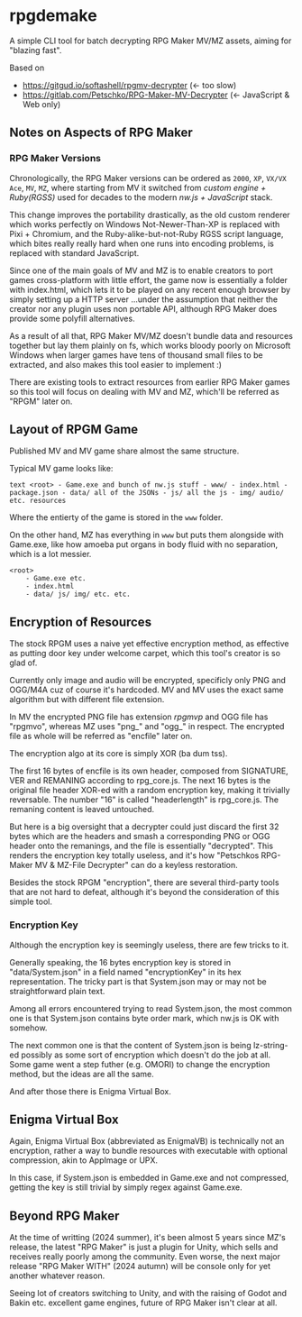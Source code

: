 # rpgdemake

A simple CLI tool for batch decrypting RPG Maker MV/MZ assets,
aiming for "blazing fast".

Based on

- https://gitgud.io/softashell/rpgmv-decrypter (<- too slow)
- https://gitlab.com/Petschko/RPG-Maker-MV-Decrypter (<- JavaScript & Web only)

## Notes on Aspects of RPG Maker

### RPG Maker Versions

Chronologically, the RPG Maker versions can be
ordered as `2000`, `XP`, `VX/VX Ace`, `MV`, `MZ`,
where starting from MV it switched from
*custom engine + Ruby(RGSS)* used for decades to
the modern *nw.js + JavaScript* stack.

This change improves the portability drastically,
as the old custom renderer which works perfectly
on Windows Not-Newer-Than-XP is replaced with Pixi + Chromium,
and the Ruby-alike-but-not-Ruby RGSS script language, which
bites really really hard when one runs into encoding problems,
is replaced with standard JavaScript.

Since one of the main goals of MV and MZ is to enable
creators to port games cross-platform with little effort,
the game now is essentially a folder with index.html,
which lets it to be played on any recent enough browser
by simply setting up a HTTP server ...under the assumption
that neither the creator nor any plugin uses non portable API,
although RPG Maker does provide some polyfill alternatives.

As a result of all that, RPG Maker MV/MZ doesn't bundle data
and resources together but lay them plainly on fs,
which works bloody poorly on Microsoft Windows when larger games
have tens of thousand small files to be extracted,
and also makes this tool easier to implement :)

There are existing tools to extract resources from
earlier RPG Maker games so this tool will focus on
dealing with MV and MZ, which'll be referred as "RPGM" later on.


## Layout of RPGM Game

Published MV and MV game share almost the same structure.

Typical MV game looks like:

``text
<root>
    - Game.exe and bunch of nw.js stuff
    - www/
        - index.html
        - package.json
        - data/ all of the JSONs
        - js/ all the js
        - img/ audio/ etc. resources
``

Where the entierty of the game is stored in the `www` folder.

On the other hand, MZ has everything in `www` but puts them
alongside with Game.exe, like how amoeba put organs in body fluid
with no separation, which is a lot messier.

```text
<root>
    - Game.exe etc.
    - index.html
    - data/ js/ img/ etc. etc.
```


## Encryption of Resources

The stock RPGM uses a naive yet effective encryption method,
as effective as putting door key under welcome carpet,
which this tool's creator is so glad of.

Currently only image and audio will be encrypted,
specificly only PNG and OGG/M4A cuz of course it's hardcoded.
MV and MV uses the exact same algorithm but with
different file extension.

In MV the encrypted PNG file has extension *rpgmvp*
and OGG file has "rpgmvo", whereas MZ uses "png_" and "ogg_"
in respect. The encrypted file as whole will be
referred as "encfile" later on.

The encryption algo at its core is simply XOR (ba dum tss).

The first 16 bytes of encfile is its own header, composed
from SIGNATURE, VER and REMANING according to rpg_core.js.
The next 16 bytes is the original file header XOR-ed
with a random encryption key, making it trivially reversable.
The number "16" is called "headerlength" is rpg_core.js.
The remaning content is leaved untouched.

But here is a big oversight that a decrypter could
just discard the first 32 bytes which are the headers and
smash a corresponding PNG or OGG header onto the remanings,
and the file is essentially "decrypted". This renders
the encryption key totally useless, and it's how
"Petschkos RPG-Maker MV & MZ-File Decrypter"
can do a keyless restoration.

Besides the stock RPGM "encryption", there are several
third-party tools that are not hard to defeat, although
it's beyond the consideration of this simple tool.


### Encryption Key

Although the encryption key is seemingly useless,
there are few tricks to it.

Generally speaking, the 16 bytes encryption key is stored
in "data/System.json" in a field named "encryptionKey"
in its hex representation. The tricky part is that System.json
may or may not be straightforward plain text.

Among all errors encountered trying to read System.json,
the most common one is that System.json contains
byte order mark, which nw.js is OK with somehow.

The next common one is that the content of System.json
is being lz-string-ed possibly as some sort of encryption
which doesn't do the job at all. Some game went a step futher
(e.g. OMORI) to change the encryption method, but the ideas
are all the same.

And after those there is Enigma Virtual Box.


## Enigma Virtual Box

Again, Enigma Virtual Box (abbreviated as EnigmaVB)
is technically not an encryption, rather a way to bundle
resources with executable with optional compression,
akin to AppImage or UPX.

In this case, if System.json is embedded in Game.exe
and not compressed, getting the key is still trivial
by simply regex against Game.exe.


## Beyond RPG Maker

At the time of writting (2024 summer), it's been almost
5 years since MZ's release, the latest "RPG Maker"
is just a plugin for Unity, which sells and receives
really poorly among the community. Even worse, the next
major release "RPG Maker WITH" (2024 autumn)
will be console only for yet another whatever reason.

Seeing lot of creators switching to Unity, and
with the raising of Godot and Bakin etc. excellent game engines,
future of RPG Maker isn't clear at all.

